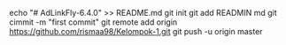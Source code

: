 echo "# AdLinkFly-6.4.0" >> README.md
git init
git add READMIN md
git cimmit -m "first commit"
git remote add origin https://github.com/rismaa98/Kelompok-1.git
git push -u origin master
